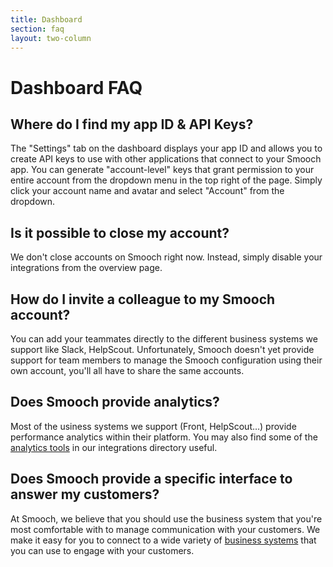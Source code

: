 ```yaml
---
title: Dashboard
section: faq
layout: two-column
---
```


# Dashboard FAQ

## Where do I find my app ID & API Keys?
The "Settings" tab on the dashboard displays your app ID and allows you to create API keys to use with other applications that connect to your Smooch app. You can generate "account-level" keys that grant permission to your entire account from the dropdown menu in the top right of the page. Simply click your account name and avatar and select "Account" from the dropdown.

## Is it possible to close my account?
We don't close accounts on Smooch right now. Instead, simply disable your integrations from the overview page.

## How do I invite a colleague to my Smooch account?
You can add your teammates directly to the different business systems we support like Slack, HelpScout. Unfortunately, Smooch doesn't yet provide support for team members to manage the Smooch configuration using their own account, you'll all have to share the same accounts.

## Does Smooch provide analytics?
Most of the usiness systems we support (Front, HelpScout…) provide performance analytics within their platform.
You may also find some of the [analytics tools](https://app.smooch.io/integrations/categories/bot-platform) in our integrations directory useful.

## Does Smooch provide a specific interface to answer my customers?
At Smooch, we believe that you should use the business system that you're most comfortable with to manage communication with your customers. We make it easy for you to connect to a wide variety of [business systems](https://app.smooch.io/integrations/categories/business-systems) that you can use to engage with your customers.
